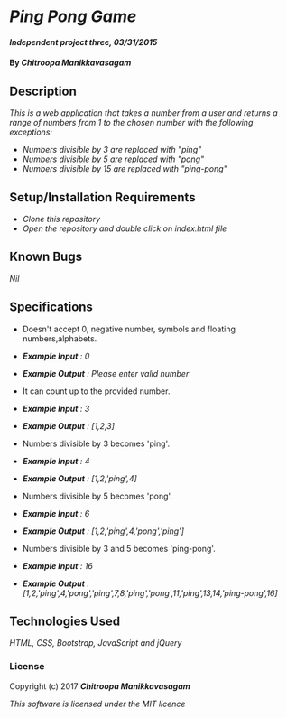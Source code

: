 # _Ping Pong Game_

#### _Independent project three, 03/31/2015_

#### By _**Chitroopa Manikkavasagam**_

## Description

_This is a web application that takes a number from a user and returns a range of numbers from 1 to the chosen number with the following exceptions:_
* _Numbers divisible by 3 are replaced with "ping"_
* _Numbers divisible by 5 are replaced with "pong"_
* _Numbers divisible by 15 are replaced with "ping-pong"_

## Setup/Installation Requirements

* _Clone this repository_
* _Open the repository and double click on index.html file_

## Known Bugs

_Nil_

## Specifications

* Doesn't accept 0, negative number, symbols and floating numbers,alphabets.
* _**Example Input** : 0_
* _**Example Output** : Please enter valid number_

* It can count up to the provided number.
* _**Example Input** : 3_
* _**Example Output** : [1,2,3]_

* Numbers divisible by 3 becomes 'ping'.
* _**Example Input** : 4_
* _**Example Output** : [1,2,'ping',4]_

* Numbers divisible by 5 becomes 'pong'.
* _**Example Input** : 6_
* _**Example Output** : [1,2,'ping',4,'pong','ping']_

* Numbers divisible by 3 and 5 becomes 'ping-pong'.
* _**Example Input** : 16_
* _**Example Output** : [1,2,'ping',4,'pong','ping',7,8,'ping','pong',11,'ping',13,14,'ping-pong',16]_

## Technologies Used

_HTML, CSS, Bootstrap, JavaScript and jQuery_

### License

Copyright (c) 2017 **_Chitroopa Manikkavasagam_**

*This software is licensed under the MIT licence*
